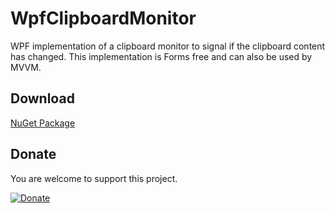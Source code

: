 # WpfClipboardMonitor

WPF implementation of a clipboard monitor to signal if the clipboard content has changed. 
This implementation is Forms free and can also be used by MVVM. 

## Download

[NuGet Package](https://www.nuget.org/packages/WpfClipboardMonitor/)

## Donate

You are welcome to support this project. 

[![Donate](https://www.paypalobjects.com/en_US/i/btn/btn_donate_LG.gif)](https://www.paypal.me/GBassman)
